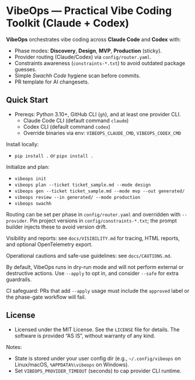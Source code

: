 # VibeOps — Practical Vibe Coding Toolkit (Claude + Codex)

**VibeOps** orchestrates vibe coding across **Claude Code** and **Codex** with:
- Phase modes: **Discovery**, **Design**, **MVP**, **Production** (sticky).
- Provider routing (Claude/Codex) via `config/router.yaml`.
- Constraints awareness (`constraints-*.txt`) to avoid outdated package guesses.
- Simple *Swachh Code* hygiene scan before commits.
- PR template for AI changesets.

## Quick Start
- Prereqs: Python 3.10+, GitHub CLI (`gh`), and at least one provider CLI.
  - Claude Code CLI (default command `claude`)
  - Codex CLI (default command `codex`)
  - Override binaries via env: `VIBEOPS_CLAUDE_CMD`, `VIBEOPS_CODEX_CMD`

Install locally:
- `pip install .` or `pipx install .`

Initialize and plan:
- `vibeops init`
- `vibeops plan --ticket ticket_sample.md --mode design`
- `vibeops gen --ticket ticket_sample.md --mode mvp --out generated/`
- `vibeops review --in generated/ --mode production`
- `vibeops swachh`

Routing can be set per phase in `config/router.yaml` and overridden with `--provider`.
Pin project versions in `config/constraints-*.txt`; the prompt builder injects these to avoid version drift.

Visibility and reports: see `docs/VISIBILITY.md` for tracing, HTML reports, and optional OpenTelemetry export.

Operational cautions and safe-use guidelines: see `docs/CAUTIONS.md`.

By default, VibeOps runs in dry-run mode and will not perform external or destructive actions. Use `--apply` to opt in, and consider `--safe` for extra guardrails.

CI safeguard: PRs that add `--apply` usage must include the `approved` label or the phase-gate workflow will fail.

## License
- Licensed under the MIT License. See the `LICENSE` file for details. The software is provided “AS IS”, without warranty of any kind.

Notes:
- State is stored under your user config dir (e.g., `~/.config/vibeops` on Linux/macOS, `%APPDATA%\vibeops` on Windows).
- Set `VIBEOPS_PROVIDER_TIMEOUT` (seconds) to cap provider CLI runtime.
